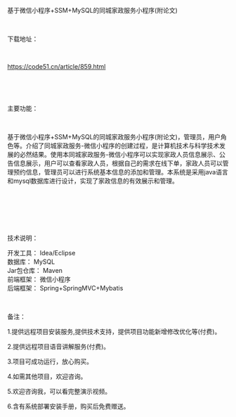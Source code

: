 <p>基于微信小程序+SSM+MySQL的同城家政服务小程序(附论文)</p>

<p>&nbsp;</p>

<p>下载地址：</p>

<p>&nbsp;</p>

<p><a href="http://code51.cn/article/859.html">https://code51.cn/article/859.html</a></p>

<p>&nbsp;</p>

<p>&nbsp;</p>

<p>主要功能：</p>

<p><p>&nbsp;</p>

<p>基于微信小程序+SSM+MySQL的同城家政服务小程序(附论文)，管理员，用户角色等。介绍了同城家政服务-微信小程序的创建过程，是计算机技术与科学技术发展的必然结果。使用本同城家政服务-微信小程序可以实现家政人员信息展示、公告信息展示，用户可以查看家政人员，根据自己的需求在线下单，家政人员可以管理预约信息，管理员可以进行系统基本信息的添加和管理。本系统是采用java语言和mysql数据库进行设计，实现了家政信息的有效展示和管理。</p>

<p><br />
<br />
&nbsp;</p>
</p>

<p>&nbsp;</p>

<p>技术说明：</p>

<p><p>开发工具： Idea/Eclipse<br />
数据库： MySQL<br />
Jar包仓库： Maven<br />
前端框架： 微信小程序<br />
后端框架： Spring+SpringMVC+Mybatis</p>
</p>

<p>&nbsp;</p>

<p>备注：</p>

<p>1.提供远程项目安装服务,提供技术支持，提供项目功能新增修改优化等(付费)。</p>

<p>2.提供远程项目语音讲解服务(付费)。</p>

<p>3.项目可成功运行，放心购买。</p>

<p>4.如需其他项目，欢迎咨询。</p>

<p>5.欢迎咨询我，可以看完整演示视频。</p>

<p>6.含有系统部署安装手册，购买后免费赠送。</p>
